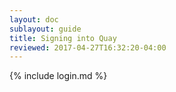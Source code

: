 ```yaml
---
layout: doc
sublayout: guide
title: Signing into Quay
reviewed: 2017-04-27T16:32:20-04:00
---
```


{% include login.md %}
